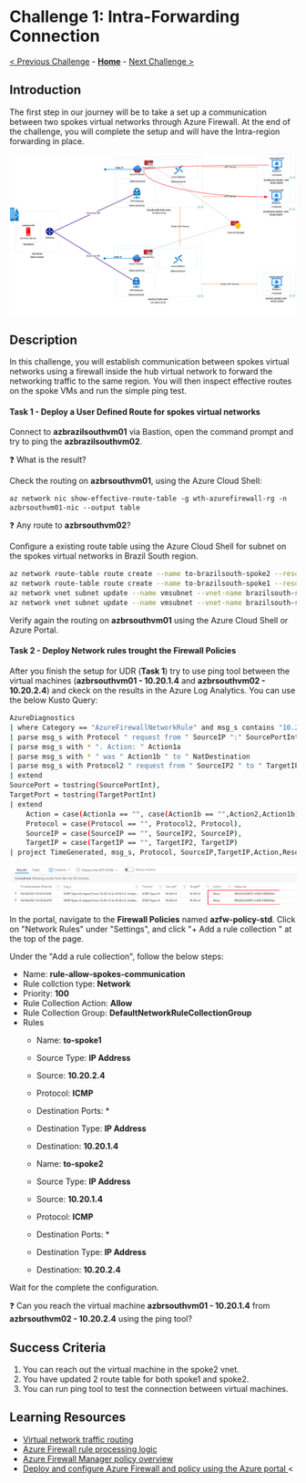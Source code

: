 # Challenge 1: Intra-Forwarding Connection

[< Previous Challenge](./00-prereqs.md) - **[Home](../README.md)** - [Next Challenge >](./02-acr.md)

## Introduction

The first step in our journey will be to take a set up a communication between two spokes virtual networks through Azure Firewall. At the end of the challenge, you will complete the setup and will have the Intra-region forwarding in place.

![Intra-region Forwarding Architecture](images/Intra-region-Forwarding.png)
## Description

In this challenge, you will establish communication between spokes virtual networks using a firewall inside the hub virtual network to forward the networking traffic to the same region. You will then inspect effective routes on the spoke VMs and run the simple ping test.

#### Task 1 - Deploy a User Defined Route for spokes virtual networks

Connect to **azbrazilsouthvm01** via Bastion, open the command prompt and try to ping the **azbrazilsouthvm02**.

:question: What is the result?

Check the routing on **azbrsouthvm01**, using the Azure Cloud Shell:

```azure cli
az network nic show-effective-route-table -g wth-azurefirewall-rg -n azbrsouthvm01-nic --output table
```
:question: Any route to **azbrsouthvm02**?

Configure a existing route table using the Azure Cloud Shell for subnet on the spokes virtual networks in Brazil South region.

```bash
az network route-table route create --name to-brazilsouth-spoke2 --resource-group wth-azurefirewall-rg --route-table-name brazilsouth-spokes-rt --address-prefix 10.20.2.0/24 --next-hop-type VirtualAppliance --next-hop-ip-address 10.200.3.4
az network route-table route create --name to-brazilsouth-spoke1 --resource-group wth-azurefirewall-rg --route-table-name brazilsouth-spokes-rt --address-prefix 10.20.1.0/24 --next-hop-type VirtualAppliance --next-hop-ip-address 10.200.3.4
az network vnet subnet update --name vmsubnet --vnet-name brazilsouth-spoke1-vnet  --resource-group wth-azurefirewall-rg  --route-table brazilsouth-spokes-rt
az network vnet subnet update --name vmsubnet --vnet-name brazilsouth-spoke2-vnet  --resource-group wth-azurefirewall-rg  --route-table brazilsouth-spokes-rt
```

Verify again the routing on **azbrsouthvm01** using the Azure Cloud Shell or Azure Portal.

#### Task 2 - Deploy Network rules trought the Firewall Policies

After you finish the setup for UDR (**Task 1**) try to use ping tool between the virtual machines (**azbrsouthvm01 - 10.20.1.4** and **azbrsouthvm02 - 10.20.2.4**) and ckeck on the results in the Azure Log Analytics. You can use the below Kusto Query:

```bash
AzureDiagnostics
| where Category == "AzureFirewallNetworkRule" and msg_s contains "10.20.1.4" and msg_s contains "ICMP"
| parse msg_s with Protocol " request from " SourceIP ":" SourcePortInt:int " to " TargetIP ":" TargetPortInt:int *
| parse msg_s with * ". Action: " Action1a
| parse msg_s with * " was " Action1b " to " NatDestination
| parse msg_s with Protocol2 " request from " SourceIP2 " to " TargetIP2 ". Action: " Action2
| extend
SourcePort = tostring(SourcePortInt),
TargetPort = tostring(TargetPortInt)
| extend 
    Action = case(Action1a == "", case(Action1b == "",Action2,Action1b), Action1a),
    Protocol = case(Protocol == "", Protocol2, Protocol),
    SourceIP = case(SourceIP == "", SourceIP2, SourceIP),
    TargetIP = case(TargetIP == "", TargetIP2, TargetIP)
| project TimeGenerated, msg_s, Protocol, SourceIP,TargetIP,Action,Resource
```

![Azure Log Analytics](images/firewall-workspace.PNG)

In the portal, navigate to the **Firewall Policies** named **azfw-policy-std**. Click on "Network Rules" under "Settings", and click "+ Add a rule collection " at the top of the page. 

Under the "Add a rule collection", follow the below steps:

- Name: **rule-allow-spokes-communication**
- Rule collction type: **Network**
- Priority: **100**
- Rule Collection Action: **Allow**
- Rule Collection Group: **DefaultNetworkRuleCollectionGroup**
- Rules
    - Name: **to-spoke1**
    - Source Type: **IP Address**
    - Source: **10.20.2.4**
    - Protocol: **ICMP**
    - Destination Ports: *
    - Destination Type: **IP Address**
    - Destination: **10.20.1.4**

    - Name: **to-spoke2**
    - Source Type: **IP Address**
    - Source: **10.20.1.4**
    - Protocol: **ICMP**
    - Destination Ports: *
    - Destination Type: **IP Address**
    - Destination: **10.20.2.4**

Wait for the complete the configuration. 

:question: Can you reach the virtual machine **azbrsouthvm01 - 10.20.1.4** from **azbrsouthvm02 - 10.20.2.4** using the ping tool?

## Success Criteria

1. You can reach out the virtual machine in the spoke2 vnet.
2. You have updated 2 route table for both spoke1 and spoke2.
3. You can run ping tool to test the connection between virtual machines.

## Learning Resources

- [Virtual network traffic routing ](https://docs.microsoft.com/en-us/azure/virtual-network/virtual-networks-udr-overview)</br>
- [Azure Firewall rule processing logic ](https://docs.microsoft.com/en-us/azure/firewall-manager/rule-processing)</br>
- [Azure Firewall Manager policy overview ](https://docs.microsoft.com/en-us/azure/firewall-manager/policy-overview)</br>
- [Deploy and configure Azure Firewall and policy using the Azure portal ](https://docs.microsoft.com/en-us/azure/firewall/tutorial-firewall-deploy-portal-policy)<
